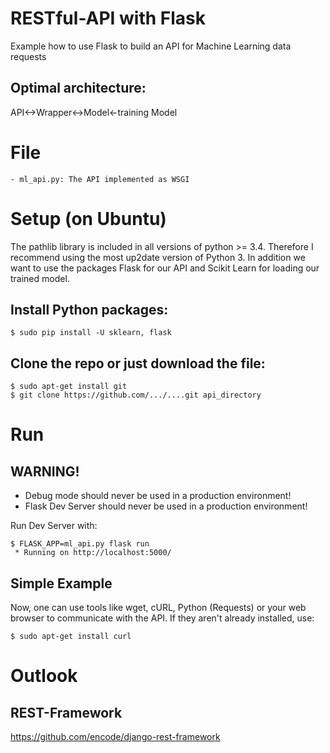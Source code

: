 # RESTful-API with Flask
Example how to use Flask to build an API for Machine Learning data requests

## Optimal architecture:
API<->Wrapper<->Model<-training Model

# File
```
- ml_api.py: The API implemented as WSGI
```

# Setup (on Ubuntu)
The pathlib library is included in all versions of python >= 3.4. Therefore I recommend using the most up2date version of Python 3.
In addition we want to use the packages Flask for our API and Scikit Learn for loading our trained model.

## Install Python packages:
```
$ sudo pip install -U sklearn, flask
```

## Clone the repo or just download the file:
```
$ sudo apt-get install git
$ git clone https://github.com/.../....git api_directory
```
# Run
## WARNING!
* Debug mode should never be used in a production environment!
* Flask Dev Server should never be used in a production environment!

Run Dev Server with:
```
$ FLASK_APP=ml_api.py flask run
 * Running on http://localhost:5000/
```

## Simple Example
Now, one can use tools like wget, cURL, Python (Requests) or your web browser to communicate with the API.
If they aren't already installed, use:
```
$ sudo apt-get install curl
```

# Outlook
## REST-Framework
https://github.com/encode/django-rest-framework



